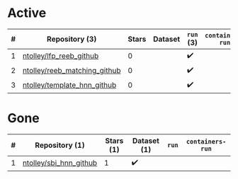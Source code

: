 # Active
| # | Repository (3) | Stars | Dataset | `run` (3) | `containers-run` |
| --- | --- | --- | --- | --- | --- |
| 1 | [ntolley/lfp_reeb_github](https://github.com/ntolley/lfp_reeb_github) | 0 |  | :heavy_check_mark: |  |
| 2 | [ntolley/reeb_matching_github](https://github.com/ntolley/reeb_matching_github) | 0 |  | :heavy_check_mark: |  |
| 3 | [ntolley/template_hnn_github](https://github.com/ntolley/template_hnn_github) | 0 |  | :heavy_check_mark: |  |

# Gone
| # | Repository (1) | Stars (1) | Dataset (1) | `run` | `containers-run` |
| --- | --- | --- | --- | --- | --- |
| 1 | [ntolley/sbi_hnn_github](https://github.com/ntolley/sbi_hnn_github) | 1 | :heavy_check_mark: |  |  |
